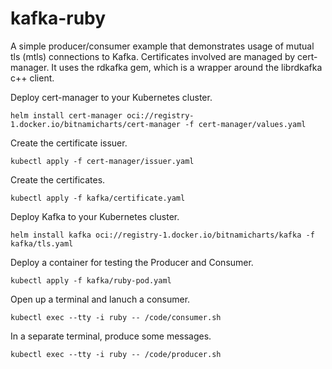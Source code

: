 # kafka-ruby
A simple producer/consumer example that demonstrates usage of mutual tls (mtls) connections to Kafka.  Certificates involved are managed by cert-manager.  It uses the rdkafka gem, which is a wrapper around the librdkafka c++ client.  

Deploy cert-manager to your Kubernetes cluster.
```
helm install cert-manager oci://registry-1.docker.io/bitnamicharts/cert-manager -f cert-manager/values.yaml
```

Create the certificate issuer.
```
kubectl apply -f cert-manager/issuer.yaml
```

Create the certificates.
```
kubectl apply -f kafka/certificate.yaml
```

Deploy Kafka to your Kubernetes cluster.
```
helm install kafka oci://registry-1.docker.io/bitnamicharts/kafka -f kafka/tls.yaml
```

Deploy a container for testing the Producer and Consumer.
```
kubectl apply -f kafka/ruby-pod.yaml
```

Open up a terminal and lanuch a consumer.
```
kubectl exec --tty -i ruby -- /code/consumer.sh
```

In a separate terminal, produce some messages.
```
kubectl exec --tty -i ruby -- /code/producer.sh
```